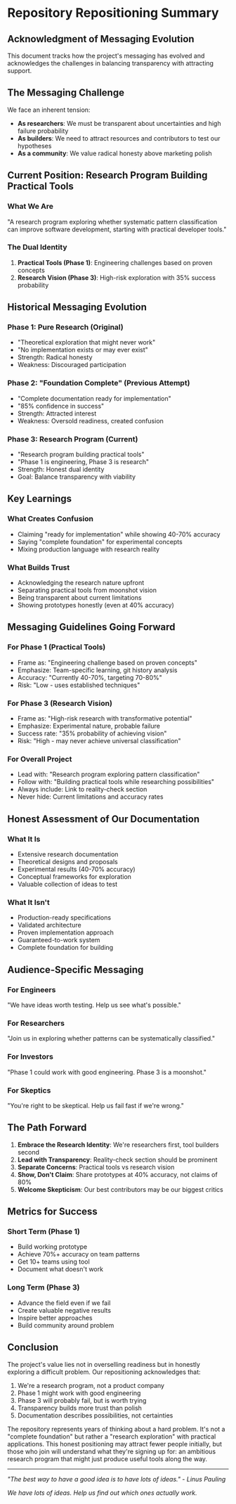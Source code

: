 # Repository Repositioning Summary

## Acknowledgment of Messaging Evolution

This document tracks how the project's messaging has evolved and acknowledges the challenges in balancing transparency with attracting support.

## The Messaging Challenge

We face an inherent tension:
- **As researchers**: We must be transparent about uncertainties and high failure probability
- **As builders**: We need to attract resources and contributors to test our hypotheses
- **As a community**: We value radical honesty above marketing polish

## Current Position: Research Program Building Practical Tools

### What We Are
"A research program exploring whether systematic pattern classification can improve software development, starting with practical developer tools."

### The Dual Identity
1. **Practical Tools (Phase 1)**: Engineering challenges based on proven concepts
2. **Research Vision (Phase 3)**: High-risk exploration with 35% success probability

## Historical Messaging Evolution

### Phase 1: Pure Research (Original)
- "Theoretical exploration that might never work"
- "No implementation exists or may ever exist"
- Strength: Radical honesty
- Weakness: Discouraged participation

### Phase 2: "Foundation Complete" (Previous Attempt)
- "Complete documentation ready for implementation"
- "85% confidence in success"
- Strength: Attracted interest
- Weakness: Oversold readiness, created confusion

### Phase 3: Research Program (Current)
- "Research program building practical tools"
- "Phase 1 is engineering, Phase 3 is research"
- Strength: Honest dual identity
- Goal: Balance transparency with viability

## Key Learnings

### What Creates Confusion
- Claiming "ready for implementation" while showing 40-70% accuracy
- Saying "complete foundation" for experimental concepts
- Mixing production language with research reality

### What Builds Trust
- Acknowledging the research nature upfront
- Separating practical tools from moonshot vision
- Being transparent about current limitations
- Showing prototypes honestly (even at 40% accuracy)

## Messaging Guidelines Going Forward

### For Phase 1 (Practical Tools)
- Frame as: "Engineering challenge based on proven concepts"
- Emphasize: Team-specific learning, git history analysis
- Accuracy: "Currently 40-70%, targeting 70-80%"
- Risk: "Low - uses established techniques"

### For Phase 3 (Research Vision)
- Frame as: "High-risk research with transformative potential"
- Emphasize: Experimental nature, probable failure
- Success rate: "35% probability of achieving vision"
- Risk: "High - may never achieve universal classification"

### For Overall Project
- Lead with: "Research program exploring pattern classification"
- Follow with: "Building practical tools while researching possibilities"
- Always include: Link to reality-check section
- Never hide: Current limitations and accuracy rates

## Honest Assessment of Our Documentation

### What It Is
- Extensive research documentation
- Theoretical designs and proposals
- Experimental results (40-70% accuracy)
- Conceptual frameworks for exploration
- Valuable collection of ideas to test

### What It Isn't
- Production-ready specifications
- Validated architecture
- Proven implementation approach
- Guaranteed-to-work system
- Complete foundation for building

## Audience-Specific Messaging

### For Engineers
"We have ideas worth testing. Help us see what's possible."

### For Researchers
"Join us in exploring whether patterns can be systematically classified."

### For Investors
"Phase 1 could work with good engineering. Phase 3 is a moonshot."

### For Skeptics
"You're right to be skeptical. Help us fail fast if we're wrong."

## The Path Forward

1. **Embrace the Research Identity**: We're researchers first, tool builders second
2. **Lead with Transparency**: Reality-check section should be prominent
3. **Separate Concerns**: Practical tools vs research vision
4. **Show, Don't Claim**: Share prototypes at 40% accuracy, not claims of 80%
5. **Welcome Skepticism**: Our best contributors may be our biggest critics

## Metrics for Success

### Short Term (Phase 1)
- Build working prototype
- Achieve 70%+ accuracy on team patterns
- Get 10+ teams using tool
- Document what doesn't work

### Long Term (Phase 3)
- Advance the field even if we fail
- Create valuable negative results
- Inspire better approaches
- Build community around problem

## Conclusion

The project's value lies not in overselling readiness but in honestly exploring a difficult problem. Our repositioning acknowledges that:

1. We're a research program, not a product company
2. Phase 1 might work with good engineering
3. Phase 3 will probably fail, but is worth trying
4. Transparency builds more trust than polish
5. Documentation describes possibilities, not certainties

The repository represents years of thinking about a hard problem. It's not a "complete foundation" but rather a "research exploration" with practical applications. This honest positioning may attract fewer people initially, but those who join will understand what they're signing up for: an ambitious research program that might just produce useful tools along the way.

---

*"The best way to have a good idea is to have lots of ideas." - Linus Pauling*

*We have lots of ideas. Help us find out which ones actually work.*
